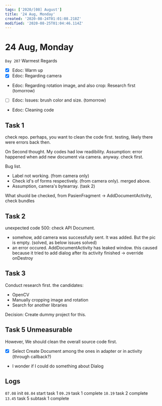 ```yaml
---
tags: ['2020/[08] August']
title: '24 Aug, Monday'
created: '2020-08-24T01:01:08.218Z'
modified: '2020-08-25T01:04:46.114Z'
---
```


# 24 Aug, Monday

`Day 207` Warmest Regards

- [x] Edoc: Warm up
- [x] Edoc: Regarding camera
- Edoc: Regarding rotation image, and also crop: Research first (tomorrow)
- [ ] Edoc: Issues: brush color and size. (tomorrow)
- Edoc: Cleaning code

## Task 1
check repo. 
perhaps, you want to clean the code first.
testing, likely there were errors back then.

On Second thought. My codes had low readibility. 
Assumption: error happened when add new document via camera. anyway. check first.

Bug list.
- Label not working. (from camera only)
- Check id's of forms respectively. (from camera only). merged above.
- Assumption, camera's bytearray. (task 2)

What shuold be checked, from PasienFragment -> AddDocumentActivity, check bundles

## Task 2
unexpected code 500: 
check API Document.

- somehow, add camera was successfully sent. It was added. But the pic is empty. (solved, as below issues solved)
- an error occured. AddDocumentActivity has leaked window. this caused because it tried to add dialog after its activity finished -> override onDestroy

## Task 3
Conduct research first.
the candidates:
- OpenCV
- Manually cropping image and rotation
- Search for another libraries

Decision: Create dummy project for this. 

## Task 5 Unmeasurable
However, We should clean the overall source code first. 
- [x] Select Create Document among the ones in adapter or in activity (through callback?)
- I wonder if I could do something about Dialog



## Logs
`07.08` init
`08.04` start task 1
`09.29` task 1 complete
`10.19` task 2 complete
`13.45` task 5 subtask 1 complete
